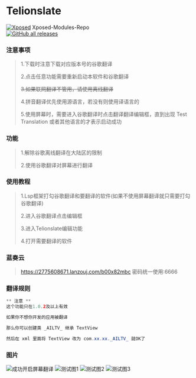 # Telionslate

[![Xposed](https://img.shields.io/badge/-Xposed-green?style=flat&logo=Android&logoColor=white)](#)
Xposed-Modules-Repo  
[![GitHub all releases](https://img.shields.io/github/downloads/Xposed-Modules-Repo/com.ailr.SeemNetOfTranslate/total?label=Downloads)](https://github.com/Xposed-Modules-Repo/com.ailr.SeemNetOfTranslate/releases)


### **注意事项** 
>1.下载时注意下载对应版本号的谷歌翻译
>
>2.点击任意功能需要重新启动本软件和谷歌翻译
>
>~~3.如果联网翻译不管用，请使用离线翻译~~
>
>4.拼音翻译优先使用源语言，若没有则使用译语言的
>
>5.使用屏幕时，需要进入谷歌翻译时点击翻译翻译编辑框，直到出现 Test Translation 或者其他语言的才表示启动成功

### 功能 
>1.解除谷歌离线翻译在大陆区的限制
>
>2.使用谷歌翻译对屏幕进行翻译

### 使用教程 
>1.Lsp框架打勾谷歌翻译和要翻译的软件(如果不使用屏幕翻译就只需要打勾谷歌翻译)
>
>2.进入谷歌翻译点击编辑框
>
>3.进入Telionslate编辑功能
>
>4.打开需要翻译的软件


### 蓝奏云 
>https://2775608671.lanzouj.com/b00x82mbc 密码统一使用:6666


### 翻译规则
```java
** 注意 **
这个功能只在1.0.2及以上有效

如果你不想你开发的应用被翻译

那么你可以创建类 _AILTV_ 继承 TextView

然后在 xml 里面将 TextView 改为 com.xx.xx._AILTV_ 就OK了
```

### 图片
![成功开启屏幕翻译](https://example.com/0.png)
![测试图1](https://example.com/1.png)
![测试图2](https://example.com/2.png)
![测试图3](https://example.com/3.png)



